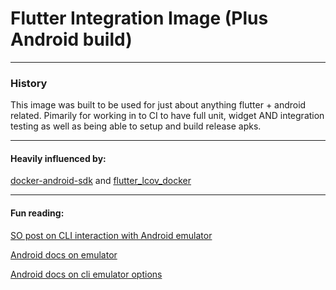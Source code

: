 # Flutter Integration Image (Plus Android build)
********
### History

This image was built to be used for just about anything flutter + android related. Pimarily for working in to CI to have full unit, widget AND integration testing as well as being able to setup and build release apks. 

********
#### Heavily influenced by:

[docker-android-sdk](https://github.com/mindrunner/docker-android-sdk)
and
[flutter_lcov_docker](https://github.com/brianegan/flutter_lcov_docker)


*********
#### Fun reading:

[SO post on CLI interaction with Android emulator](https://stackoverflow.com/questions/4974568/how-do-i-launch-the-android-emulator-from-the-command-line#4974695)

[Android docs on emulator](https://developer.android.com/studio/run/emulator-commandline.html#startup-options)

[Android docs on cli emulator options](https://developer.android.com/studio/run/emulator-console.html)

